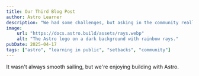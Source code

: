 ```yaml
---
title: Our Third Blog Post
author: Astro Learner
description: "We had some challenges, but asking in the community really helped!"
image:
    url: "https://docs.astro.build/assets/rays.webp"
    alt: "The Astro logo on a dark background with rainbow rays."
pubDate: 2025-04-17
tags: ["astro", "learning in public", "setbacks", "community"]
---
```

It wasn't always smooth sailing, but we're enjoying building with Astro.